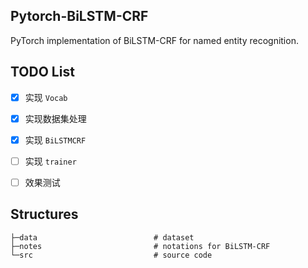 ## Pytorch-BiLSTM-CRF

PyTorch implementation of BiLSTM-CRF for named entity recognition.



## TODO List

- [x] 实现 `Vocab` 
- [x] 实现数据集处理
- [x] 实现 `BiLSTMCRF`
- [ ] 实现 `trainer`
- [ ] 效果测试



## Structures

```
├─data                          # dataset
├─notes                         # notations for BiLSTM-CRF
└─src                           # source code
```
